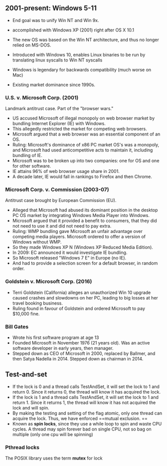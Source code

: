## 2001-present: Windows 5-11
- End goal was to unify Win NT and Win 9x.
- accomplished with Windows XP (2001) right after OS X 10.1
- The new OS was based on the Win NT architecture, and thus no longer relied on MS-DOS.

- Introduced with Windows 10, enables Linux binaries to be run by translating linux syscalls to Win NT syscalls 
- Windows is legendary for backwards compatibility (much worse on Mac)
- Existing market dominance since 1990s.

### U.S. v. Microsoft Corp. (2001)
Landmark antitrust case. Part of the "browser wars."
- US accused Microsoft of illegal monopoly on web browser market by bundling Internet Explorer (IE) with Windows.
- This allegedly restricted the market for competing web browsers.  
- Microsoft argued that a web browser was an essential component of an OS.
- Ruling: Microsoft's dominance of x86 PC market OS's was a monopoly, and Microsoft had used anticompetitive acts to maintain it, including bundling of IE.
- Microsoft was to be broken up into two companies: one for OS and one for other software. 
- IE attains 96% of web browser usage share in 2001.
- A decade later, IE would fall in rankings to Firefox and then Chrome.

### Microsoft Corp. v. Commission (2003-07)
Antitrust case brought by European Commission (EU). 
- Alleged that Microsoft had abused its dominant position in the desktop PC OS market by integrating Windows Media Player into Windows. 
- Microsoft argued that it provided a benefit to consumers, that they did not need to use it and did not need to pay extra.
- Ruling: WMP bundling gave Microsoft an unfair advantage over competing media players. Microsoft ordered to offer a version of Windows without WMP. 
- So they made Windows XP N (Windows XP Reduced Media Edition). 
- In 2009: EC announced it would investigate IE bundling. 
- So Microsoft released "Windows 7 E" in Europe (no IE). 
- And had to provide a selection screen for a default browser, in random order.

### Goldstein v. Microsoft Corp. (2016)
- Terri Goldstein (California) alleges an unauthorized Win 10 upgrade caused crashes and slowdowns on her PC, leading to big losses at her travel booking business. 
- Ruling found in favour of Goldstein and ordered Microsoft to pay $10,000 fine.

### Bill Gates
- Wrote his first software program at age 13
- Founded Microsoft in November 1976 (21 years old). Was an active software developer in early years, then manager.
- Stepped down as CEO of Microsoft in 2000, replaced by Ballmer, and then Satya Nadella in 2014. Stepped down as chairman in 2014.

## Test-and-set
- If the lock is 0 and a thread calls TestAndSet, it will set the lock to 1 and return 0. Since it returns 0, the thread will know it has acquired the lock.
- If the lock is 1 and a thread calls TestAndSet, it will set the lock to 1 and return 1. Since it returns 1, the thread will know it has not acquired the lock and will spin.
- By making the testing and setting of the flag atomic, only one thread can acquire the lock. Thus, we have enforced ==mutual exclusion. ==
- Known as **spin locks**, since they use a while loop to spin and waste CPU cycles. 
  A thread may spin forever
  bad on single CPU, not so bag on multiple (only one cpu will be spinning)

### Pthread locks
The POSIX library uses the term **mutex** for lock 